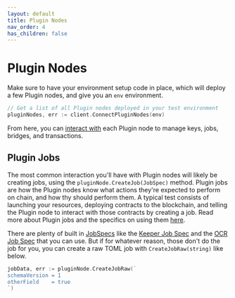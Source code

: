 ```yaml
---
layout: default
title: Plugin Nodes
nav_order: 4
has_children: false
---
```


# Plugin Nodes

Make sure to have your environment setup code in place, which will deploy a few Plugin nodes, and give you an `env` environment.

```go
// Get a list of all Plugin nodes deployed in your test environment
pluginNodes, err := client.ConnectPluginNodes(env)
```

From here, you can [interact with](https://pkg.go.dev/github.com/goplugin/plugin-testing-framework/client#Plugin) each Plugin node to manage keys, jobs, bridges, and transactions.

## Plugin Jobs

The most common interaction you'll have with Plugin nodes will likely be creating jobs, using the `pluginNode.CreateJob(JobSpec)` method. Plugin jobs are how the Plugin nodes know what actions they're expected to perform on chain, and how thy should perform them. A typical test consists of launching your resources, deploying contracts to the blockchain, and telling the Plugin node to interact with those contracts by creating a job. Read more about Plugin jobs and the specifics on using them [here](https://docs.chain.link/docs/jobs/).

There are plenty of built in [JobSpecs](https://pkg.go.dev/github.com/goplugin/plugin-testing-framework/client#JobSpec) like the [Keeper Job Spec](https://pkg.go.dev/github.com/goplugin/plugin-testing-framework/client#KeeperJobSpec) and the [OCR Job Spec](https://pkg.go.dev/github.com/goplugin/plugin-testing-framework/client#OCRTaskJobSpec) that you can use. But if for whatever reason, those don't do the job for you, you can create a raw TOML job with `CreateJobRaw(string)` like below.

```go
jobData, err := pluginNode.CreateJobRaw(`
schemaVersion = 1
otherField    = true
`)
```
